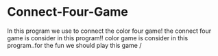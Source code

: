 # Connect-Four-Game
In this program we use to connect the color four game!
the connect four game is consider in this program!!
color game is consider in this program..for the fun we should play this game
/

